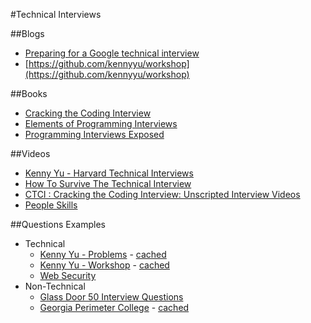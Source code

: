 #Technical Interviews

##Blogs
* [Preparing for a Google technical interview
](http://grouplens.org/blog/preparing-for-a-google-technical-interview/)
* [https://github.com/kennyyu/workshop](https://github.com/kennyyu/workshop)


##Books
* [Cracking the Coding Interview](http://www.amazon.com/gp/product/0984782850)
* [Elements of Programming Interviews](http://www.amazon.com/gp/product/1479274836)
* [Programming Interviews Exposed](http://www.amazon.com/gp/product/1118261364)

##Videos
* [Kenny Yu - Harvard Technical Interviews](https://www.youtube.com/watch?v=U0nvXHh7o-w)
* [How To Survive The Technical Interview](https://www.youtube.com/watch?v=6hK3V7-ig8k)
* [CTCI : Cracking the Coding Interview: Unscripted Interview Videos](https://vimeo.com/ondemand/ctci)
* [People Skills](http://lifehacker.com/398867/how-to-hack-a-technical-job-interview)

##Questions Examples
* Technical
    - [Kenny Yu - Problems](https://github.com/kennyyu/workshop/blob/master/problems.pdf) - [cached](../resources/kennyyu/problems.pdf)
    - [Kenny Yu - Workshop](https://github.com/kennyyu/workshop/blob/master/workshop.pdf) - [cached](../resources/kennyyu/workshop.pdf)
    - [Web Security](http://www.webappsec.org/documents/web_security_interview_question.shtml)
* Non-Technical
    - [Glass Door 50  Interview Questions](https://www.glassdoor.com/Interview/seattle-interview-questions-SRCH_IL.0,7_IM781.htm)
    - [Georgia Perimeter College](http://depts.gpc.edu/careerservices/50%20Common%20Interview%20Questions.pdf) - [cached](../resources/depts.gpc.edu/50%20Common%20Interview%20Questions.pdf)


